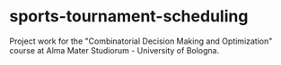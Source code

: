 # sports-tournament-scheduling
Project work for the "Combinatorial Decision Making and Optimization" course at Alma Mater Studiorum - University of Bologna.
